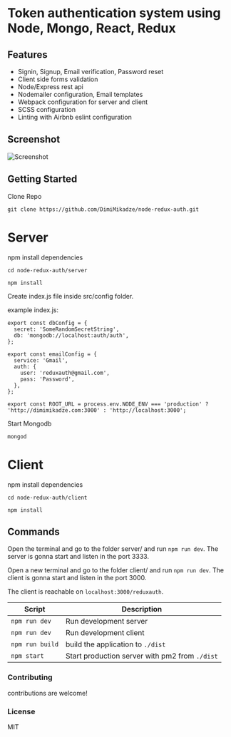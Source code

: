 # Token authentication system using Node, Mongo, React, Redux

## Features

- Signin, Signup, Email verification, Password reset
- Client side forms validation
- Node/Express rest api
- Nodemailer configuration, Email templates
- Webpack configuration for server and client
- SCSS configuration
- Linting with Airbnb eslint configuration

## Screenshot

![Screenshot](/client/static/images/screenshot.png)

## Getting Started

Clone Repo

````
git clone https://github.com/DimiMikadze/node-redux-auth.git
````

# Server

npm install dependencies

````
cd node-redux-auth/server

npm install
````

Create index.js file inside src/config folder.

example index.js:

````
export const dbConfig = {
  secret: 'SomeRandomSecretString',
  db: 'mongodb://localhost:auth/auth',
};

export const emailConfig = {
  service: 'Gmail',
  auth: {
    user: 'reduxauth@gmail.com',
    pass: 'Password',
  },
};

export const ROOT_URL = process.env.NODE_ENV === 'production' ? 'http://dimimikadze.com:3000' : 'http://localhost:3000';

````

Start Mongodb

````
mongod
````

# Client

npm install dependencies

````
cd node-redux-auth/client

npm install
````

Commands
--------

Open the terminal and go to the folder server/ and run `npm run dev`. The server is gonna start and listen in the port 3333.

Open a new terminal and go to the folder client/ and run `npm run dev`. The client is gonna start and listen in the port 3000.

The client is reachable on `localhost:3000/reduxauth`.

|Script|Description|
|---|---|
|`npm run dev`| Run development server |
|`npm run dev`| Run development client |
|`npm run build`| build the application to `./dist`|
|`npm start`| Start production server with pm2 from `./dist`|

### Contributing

contributions are welcome!

### License

MIT
